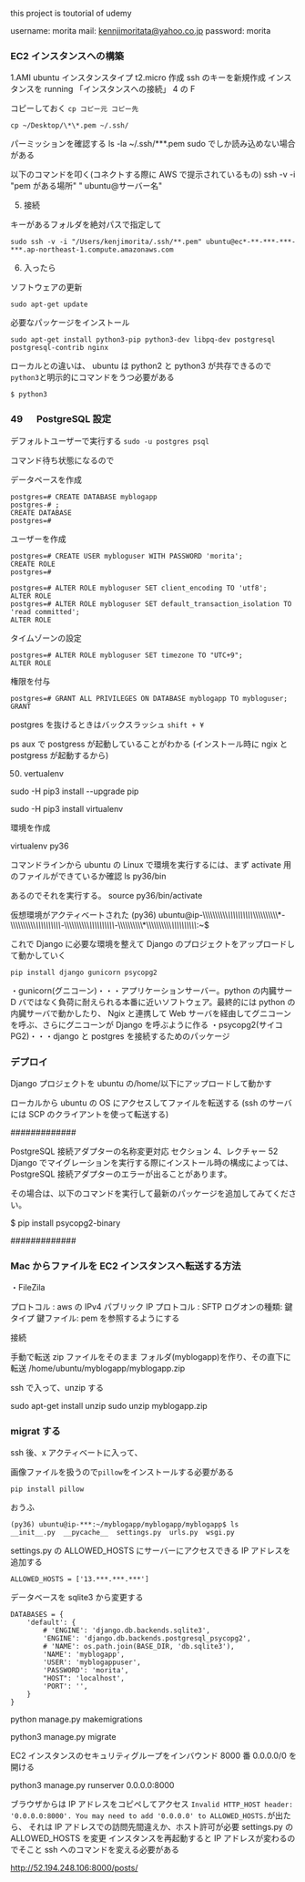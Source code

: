 this project is toutorial of udemy

username: morita
mail: kennjimoritata@yahoo.co.jp
password: morita

### EC2 インスタンスへの構築

1.AMI ubuntu
インスタンスタイプ t2.micro
作成
ssh のキーを新規作成
インスタンスを running
「インスタンスへの接続」 4 の F

コピーしておく
`cp コピー元 コピー先`

`cp ~/Desktop/\*\*.pem ~/.ssh/`

パーミッションを確認する
ls -la ~/.ssh/\*\*\*.pem
sudo でしか読み込めない場合がある

以下のコマンドを叩く(コネクトする際に AWS で提示されているもの)
ssh -v -i "pem がある場所" " ubuntu@サーバー名"

5. 接続

キーがあるフォルダを絶対パスで指定して

```
sudo ssh -v -i "/Users/kenjimorita/.ssh/**.pem" ubuntu@ec*-**-***-***-***.ap-northeast-1.compute.amazonaws.com
```

6. 入ったら

ソフトウェアの更新

```
sudo apt-get update
```

必要なパッケージをインストール

```
sudo apt-get install python3-pip python3-dev libpq-dev postgresql postgresql-contrib nginx
```

ローカルとの違いは、
ubuntu は python2 と python3 が共存できるので
`python3`と明示的にコマンドをうつ必要がある

`$ python3`

### 49 　 PostgreSQL 設定

デフォルトユーザーで実行する
`sudo -u postgres psql`

コマンド待ち状態になるので

データペースを作成

```
postgres=# CREATE DATABASE myblogapp
postgres-# ;
CREATE DATABASE
postgres=#
```

ユーザーを作成

```
postgres=# CREATE USER mybloguser WITH PASSWORD 'morita';
CREATE ROLE
postgres=#
```

```
postgres=# ALTER ROLE mybloguser SET client_encoding TO 'utf8';
ALTER ROLE
postgres=# ALTER ROLE mybloguser SET default_transaction_isolation TO 'read committed';
ALTER ROLE
```

タイムゾーンの設定

```
postgres=# ALTER ROLE mybloguser SET timezone TO "UTC+9";
ALTER ROLE
```

権限を付与

```
postgres=# GRANT ALL PRIVILEGES ON DATABASE myblogapp TO mybloguser;
GRANT
```

postgres を抜けるときはバックスラッシュ `shift + ¥`

ps aux で postgress が起動していることがわかる
(インストール時に ngix と postgress が起動するから)

50. vertualenv

sudo -H pip3 install --upgrade pip

sudo -H pip3 install virtualenv

環境を作成

virtualenv py36

コマンドラインから ubuntu の Linux で環境を実行するには、まず
activate 用のファイルができているか確認
ls py36/bin

あるのでそれを実行する。
source py36/bin/activate

仮想環境がアクティベートされた
(py36) ubuntu@ip-\\\\\\\\\\\\\\\\\\\\*\\\\\\\\\\\\\\\\\\\\*\\\\\\\\\\\\\\\\\\\\\*-\\\\\\\\\\\\\\\\\\\\*\\\\\\\\\\\\\\\\\\\\*-\\\\\\\\\\\\\\\\\\\\*\\\\\\\\\\\\\\\\\\\\*-\\\\\\\\\\\\\\\\\\\\\*\\\\\\\\\\\\\\\\\\\\*\\\\\\\\\\\\\\\\\\\\*:~\$

これで Django に必要な環境を整えて Django のプロジェクトをアップロードして動かしていく

```
pip install django gunicorn psycopg2
```

・gunicorn(グニコーン)・・・アプリケーションサーバー。python の内臓サー D バではなく負荷に耐えられる本番に近いソフトウェア。最終的には python の内臓サーバで動かしたり、 Ngix と連携して Web サーバを経由してグニコーンを呼ぶ、さらにグニコーンが Django を呼ぶように作る
・psycopg2(サイコ PG2)・・・django と postgres を接続するためのパッケージ

### デプロイ

Django プロジェクトを ubuntu の/home/以下にアップロードして動かす

ローカルから ubuntu の OS にアクセスしてファイルを転送する
(ssh のサーバには SCP のクライアントを使って転送する)

#############

PostgreSQL 接続アダプターの名称変更対応
セクション 4、レクチャー 52
Django でマイグレーションを実行する際にインストール時の構成によっては、PostgreSQL 接続アダプターのエラーが出ることがあります。

その場合は、以下のコマンドを実行して最新のパッケージを追加してみてください。

\$ pip install psycopg2-binary

#############

### Mac からファイルを EC2 インスタンスへ転送する方法

・FileZila

プロトコル : aws の IPv4 パブリック IP
プロトコル : SFTP
ログオンの種類: 鍵タイプ
鍵ファイル: pem を参照するようにする

接続

手動で転送
zip ファイルをそのまま
フォルダ(myblogapp)を作り、その直下に転送
/home/ubuntu/myblogapp/myblogapp.zip

ssh で入って、unzip する

sudo apt-get install unzip
sudo unzip myblogapp.zip

### migrat する

ssh 後、x アクティベートに入って、

画像ファイルを扱うので`pillow`をインストールする必要がある

```
pip install pillow
```

おうふ

```
(py36) ubuntu@ip-***:~/myblogapp/myblogapp/myblogapp$ ls
__init__.py  __pycache__  settings.py  urls.py  wsgi.py
```

settings.py の ALLOWED_HOSTS にサーバーにアクセスできる IP アドレスを追加する

```
ALLOWED_HOSTS = ['13.***.***.***']
```

データベースを sqlite3 から変更する

```
DATABASES = {
    'default': {
        # 'ENGINE': 'django.db.backends.sqlite3',
        'ENGINE': 'django.db.backends.postgresql_psycopg2',
        # 'NAME': os.path.join(BASE_DIR, 'db.sqlite3'),
        'NAME': 'myblogapp',
        'USER': 'myblogappuser',
        'PASSWORD': 'morita',
        "HOST": 'localhost',
        'PORT': '',
    }
}
```

python manage.py makemigrations

python3 manage.py migrate

EC2 インスタンスのセキュリティグループをインバウンド 8000 番 0.0.0.0/0 を開ける

python3 manage.py runserver 0.0.0.0:8000

ブラウザからは IP アドレスをコピペしてアクセス
`Invalid HTTP_HOST header: '0.0.0.0:8000'. You may need to add '0.0.0.0' to ALLOWED_HOSTS.`が出たら、
それは IP アドレスでの訪問先間違えか、ホスト許可が必要
settings.py の ALLOWED_HOSTS を変更
インスタンスを再起動すると IP アドレスが変わるのでそこと ssh へのコマンドを変える必要がある

http://52.194.248.106:8000/posts/

